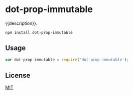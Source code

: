 # dot-prop-immutable

{{description}}.

	npm install dot-prop-immutable

## Usage

```javascript
var dot-prop-immutable = require('dot-prop-immutable');
```

## License

[MIT](http://opensource.org/licenses/MIT)
